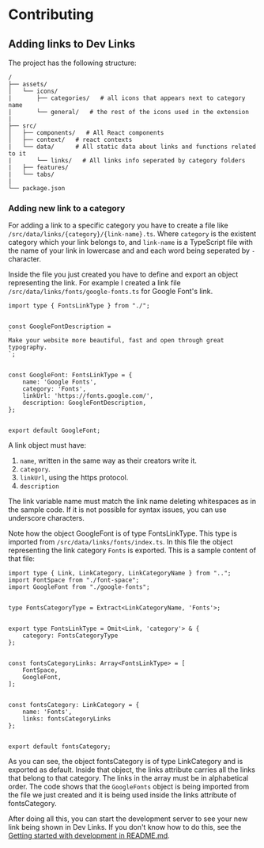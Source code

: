 # Contributing

## Adding links to Dev Links

The project has the following structure:

```
/
├── assets/            
│   └── icons/
|       ├── categories/   # all icons that appears next to category name
|       └── general/   # the rest of the icons used in the extension
|
├── src/
│   ├── components/   # All React components 
│   ├── context/   # react contexts
|   └── data/      # All static data about links and functions related to it
|       └── links/   # All links info seperated by category folders
|   ├── features/
|   └── tabs/
|
└── package.json
```

### Adding new link to a category

For adding a link to a specific category you have to create a file like `/src/data/links/{category}/{link-name}.ts`. Where `category` is the existent category which your link belongs to, and `link-name` is a TypeScript file with the name of your link in lowercase and and each word being seperated by `-` character.

Inside the file you just created you have to define and export an object representing the link. For example I created a link file `/src/data/links/fonts/google-fonts.ts` for Google Font's link.

```
import type { FontsLinkType } from "./";


const GoogleFontDescription =
`
Make your website more beautiful, fast and open through great typography.
`;


const GoogleFont: FontsLinkType = {
    name: 'Google Fonts',
    category: 'Fonts',
    linkUrl: 'https://fonts.google.com/',
    description: GoogleFontDescription,
};


export default GoogleFont;
```

A link object must have:
1. `name`, written in the same way as their creators write it.
2. `category`.
3. `linkUrl`, using the https protocol.
4. `description`

The link variable name must match the link name deleting whitespaces as in the sample code. If it is not possible for syntax issues, you can use underscore characters.

Note how the object GoogleFont is of type FontsLinkType. This type is imported from `/src/data/links/fonts/index.ts`. In
this file the object representing the link category `Fonts` is exported. This is a sample content of that file:

```
import type { Link, LinkCategory, LinkCategoryName } from "..";
import FontSpace from "./font-space";
import GoogleFont from "./google-fonts";


type FontsCategoryType = Extract<LinkCategoryName, 'Fonts'>;


export type FontsLinkType = Omit<Link, 'category'> & {
    category: FontsCategoryType
};


const fontsCategoryLinks: Array<FontsLinkType> = [
    FontSpace,
    GoogleFont,
];


const fontsCategory: LinkCategory = {
    name: 'Fonts',
    links: fontsCategoryLinks
};


export default fontsCategory;
```

As you can see, the object fontsCategory is of type LinkCategory and is exported as default.
Inside that object, the links attribute carries all the links that belong to that category.
The links in the array must be in alphabetical order. The code shows that the `GoogleFonts`
object is being imported from the file we just created and it is being used inside the links
attribute of fontsCategory.

After doing all this, you can start the development server to see your new link being shown
in Dev Links. If you don't know how to do this, see the [Getting started with development in README.md](https://github.com/R0land013/dev-links/blob/main/README.md).

